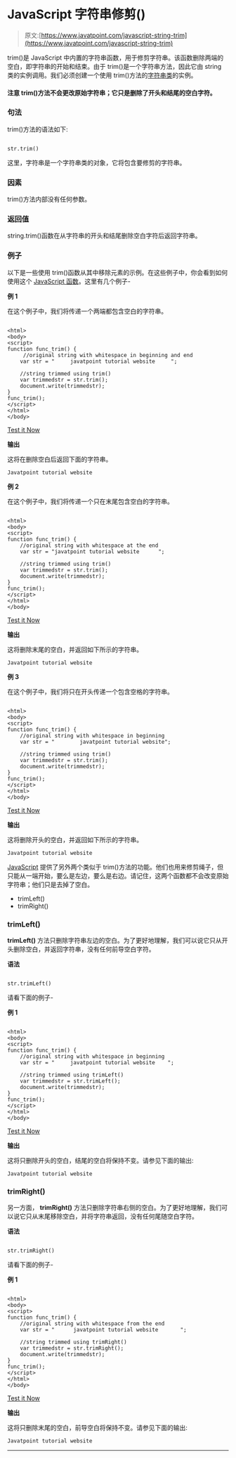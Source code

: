 # JavaScript 字符串修剪()

> 原文:[https://www.javatpoint.com/javascript-string-trim](https://www.javatpoint.com/javascript-string-trim)

trim()是 JavaScript 中内置的字符串函数，用于修剪字符串。该函数删除两端的空白，即字符串的开始和结束。由于 trim()是一个字符串方法，因此它由 string 类的实例调用。我们必须创建一个使用 trim()方法的[字符串类](https://www.javatpoint.com/javascript-string)的实例。

#### 注意 trim()方法不会更改原始字符串；它只是删除了开头和结尾的空白字符。

### 句法

trim()方法的语法如下:

```

str.trim()

```

这里，字符串是一个字符串类的对象，它将包含要修剪的字符串。

### 因素

trim()方法内部没有任何参数。

### 返回值

string.trim()函数在从字符串的开头和结尾删除空白字符后返回字符串。

### 例子

以下是一些使用 trim()函数从其中移除元素的示例。在这些例子中，你会看到如何使用这个 [JavaScript 函数](https://www.javatpoint.com/javascript-function)。这里有几个例子-

**例 1**

在这个例子中，我们将传递一个两端都包含空白的字符串。

```

<html>
<body>
<script> 
function func_trim() { 
     //original string with whitespace in beginning and end
    var str = "     javatpoint tutorial website     "; 

    //string trimmed using trim()
    var trimmedstr = str.trim(); 
    document.write(trimmedstr);  
} 
func_trim(); 
</script>
</html>
</body>

```

[Test it Now](https://www.javatpoint.com/oprweb/test.jsp?filename=javascript-string-trim1)

**输出**

这将在删除空白后返回下面的字符串。

```
Javatpoint tutorial website

```

**例 2**

在这个例子中，我们将传递一个只在末尾包含空白的字符串。

```

<html>
<body>
<script> 
function func_trim() { 
    //original string with whitespace at the end
    var str = "javatpoint tutorial website      "; 

    //string trimmed using trim()
    var trimmedstr = str.trim(); 
    document.write(trimmedstr);  
} 
func_trim(); 
</script>
</html>
</body>

```

[Test it Now](https://www.javatpoint.com/oprweb/test.jsp?filename=javascript-string-trim2)

**输出**

这将删除末尾的空白，并返回如下所示的字符串。

```
Javatpoint tutorial website

```

**例 3**

在这个例子中，我们将只在开头传递一个包含空格的字符串。

```

<html>
<body>
<script> 
function func_trim() {
    //original string with whitespace in beginning 
    var str = "        javatpoint tutorial website"; 

    //string trimmed using trim()
    var trimmedstr = str.trim(); 
    document.write(trimmedstr);  
} 
func_trim(); 
</script>
</html>
</body>

```

[Test it Now](https://www.javatpoint.com/oprweb/test.jsp?filename=javascript-string-trim3)

**输出**

这将删除开头的空白，并返回如下所示的字符串。

```
Javatpoint tutorial website

```

[JavaScript](https://www.javatpoint.com/javascript-tutorial) 提供了另外两个类似于 trim()方法的功能。他们也用来修剪绳子，但只能从一端开始，要么是左边，要么是右边。请记住，这两个函数都不会改变原始字符串；他们只是去掉了空白。

*   trimLeft()
*   trimRight()

### trimLeft()

**trimLeft()** 方法只删除字符串左边的空白。为了更好地理解，我们可以说它只从开头删除空白，并返回字符串，没有任何前导空白字符。

**语法**

```

str.trimLeft()

```

请看下面的例子-

**例 1**

```

<html>
<body>
<script> 
function func_trim() {
    //original string with whitespace in beginning 
    var str = "     javatpoint tutorial website    "; 

    //string trimmed using trimLeft()
    var trimmedstr = str.trimLeft(); 
    document.write(trimmedstr);  
} 
func_trim(); 
</script>
</html>
</body>

```

[Test it Now](https://www.javatpoint.com/oprweb/test.jsp?filename=javascript-string-trim4)

**输出**

这将只删除开头的空白，结尾的空白将保持不变。请参见下面的输出:

```
Javatpoint tutorial website

```

### trimRight()

另一方面， **trimRight()** 方法只删除字符串右侧的空白。为了更好地理解，我们可以说它只从末尾移除空白，并将字符串返回，没有任何尾随空白字符。

**语法**

```

str.trimRight()

```

请看下面的例子-

**例 1**

```

<html>
<body>
<script> 
function func_trim() {
    //original string with whitespace from the end 
    var str = "      javatpoint tutorial website       "; 

    //string trimmed using trimRight()
    var trimmedstr = str.trimRight(); 
    document.write(trimmedstr);  
} 
func_trim(); 
</script>
</html>
</body>

```

[Test it Now](https://www.javatpoint.com/oprweb/test.jsp?filename=javascript-string-trim5)

**输出**

这将只删除末尾的空白，前导空白将保持不变。请参见下面的输出:

```
Javatpoint tutorial website

```

* * *